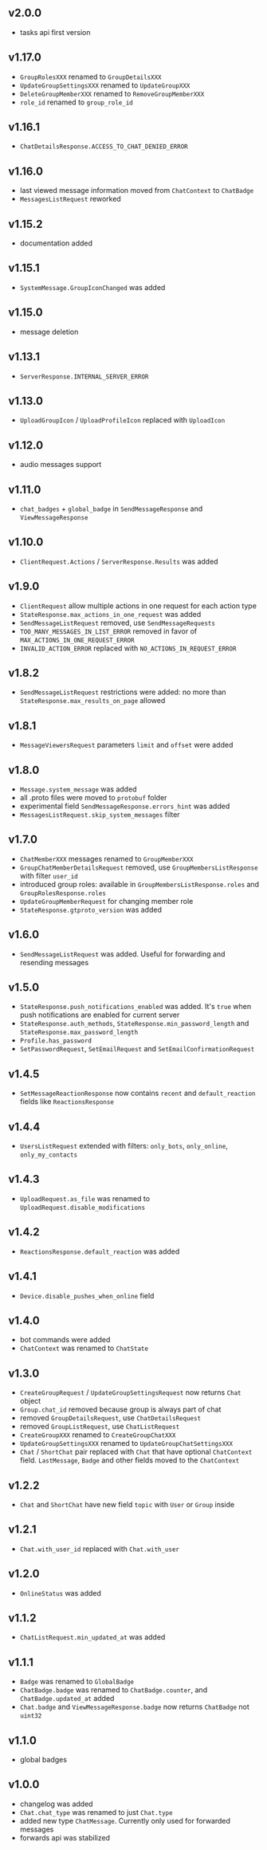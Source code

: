 ## v2.0.0
 - tasks api first version

## v1.17.0
 - `GroupRolesXXX` renamed to `GroupDetailsXXX`
 - `UpdateGroupSettingsXXX` renamed to `UpdateGroupXXX`
 - `DeleteGroupMemberXXX` renamed to `RemoveGroupMemberXXX`
 - `role_id` renamed to `group_role_id`

## v1.16.1
 - `ChatDetailsResponse.ACCESS_TO_CHAT_DENIED_ERROR`

## v1.16.0
 - last viewed message information moved from `ChatContext` to `ChatBadge` 
 - `MessagesListRequest` reworked

## v1.15.2
 - documentation added

## v1.15.1
 - `SystemMessage.GroupIconChanged` was added

## v1.15.0
 - message deletion

## v1.13.1
 - `ServerResponse.INTERNAL_SERVER_ERROR`

## v1.13.0
 - `UploadGroupIcon` / `UploadProfileIcon` replaced with `UploadIcon`

## v1.12.0
 - audio messages support

## v1.11.0
 - `chat_badges` + `global_badge` in `SendMessageResponse` and `ViewMessageResponse` 

## v1.10.0
 - `ClientRequest.Actions` / `ServerResponse.Results` was added 
 
## v1.9.0
 - `ClientRequest` allow multiple actions in one request for each action type
 - `StateResponse.max_actions_in_one_request` was added
 - `SendMessageListRequest` removed, use `SendMessageRequests`
 - `TOO_MANY_MESSAGES_IN_LIST_ERROR` removed in favor of `MAX_ACTIONS_IN_ONE_REQUEST_ERROR`
 - `INVALID_ACTION_ERROR` replaced with `NO_ACTIONS_IN_REQUEST_ERROR`

## v1.8.2
 - `SendMessageListRequest` restrictions were added: no more than `StateResponse.max_results_on_page` allowed

## v1.8.1
 - `MessageViewersRequest` parameters `limit` and `offset` were added

## v1.8.0
 - `Message.system_message` was added
 - all .proto files were moved to `protobuf` folder
 - experimental field `SendMessageResponse.errors_hint` was added
 - `MessagesListRequest.skip_system_messages` filter

## v1.7.0
 - `ChatMemberXXX` messages renamed to `GroupMemberXXX`
 - `GroupChatMemberDetailsRequest` removed, use `GroupMembersListResponse` with filter `user_id`
 -  introduced group roles: available in `GroupMembersListResponse.roles` and `GroupRolesResponse.roles`
 - `UpdateGroupMemberRequest` for changing member role
 - `StateResponse.gtproto_version` was added

## v1.6.0
 - `SendMessageListRequest` was added. Useful for forwarding and resending messages

## v1.5.0
 - `StateResponse.push_notifications_enabled` was added. It's `true` when push notifications are enabled for current server
 - `StateResponse.auth_methods`, `StateResponse.min_password_length` and `StateResponse.max_password_length` 
 - `Profile.has_password` 
 - `SetPasswordRequest`, `SetEmailRequest` and `SetEmailConfirmationRequest`

## v1.4.5
 - `SetMessageReactionResponse` now contains `recent` and `default_reaction` fields like `ReactionsResponse`

## v1.4.4
 - `UsersListRequest` extended with filters: `only_bots`, `only_online`, `only_my_contacts`

## v1.4.3
 - `UploadRequest.as_file` was renamed to `UploadRequest.disable_modifications`

## v1.4.2
 - `ReactionsResponse.default_reaction` was added

## v1.4.1
 - `Device.disable_pushes_when_online` field

## v1.4.0
 - bot commands were added
 - `ChatContext` was renamed to `ChatState`

## v1.3.0
 - `CreateGroupRequest` / `UpdateGroupSettingsRequest` now returns `Chat` object
 - `Group.chat_id` removed because group is always part of chat
 - removed `GroupDetailsRequest`, use `ChatDetailsRequest`
 - removed `GroupListRequest`, use `ChatListRequest`
 - `CreateGroupXXX` renamed to `CreateGroupChatXXX`
 - `UpdateGroupSettingsXXX` renamed to `UpdateGroupChatSettingsXXX`
 - `Chat` / `ShortChat` pair replaced with `Chat` that have optional `ChatContext` field. `LastMessage`, `Badge` and other fields moved to the `ChatContext`

## v1.2.2
 - `Chat` and `ShortChat` have new field `topic` with `User` or `Group` inside 

## v1.2.1
 - `Chat.with_user_id` replaced with `Chat.with_user`

## v1.2.0
 - `OnlineStatus` was added

## v1.1.2
 - `ChatListRequest.min_updated_at` was added

## v1.1.1
 - `Badge` was renamed to `GlobalBadge`
 - `ChatBadge.badge` was renamed to `ChatBadge.counter`, and `ChatBadge.updated_at` added
 - `Chat.badge` and `ViewMessageResponse.badge` now returns `ChatBadge` not `uint32`

## v1.1.0
 - global badges

## v1.0.0
 - changelog was added
 - `Chat.chat_type` was renamed to just `Chat.type`
 - added new type `ChatMessage`. Currently only used for forwarded messages
 - forwards api was stabilized
